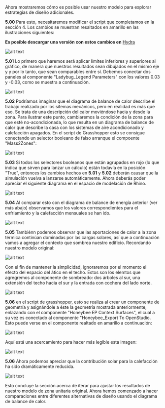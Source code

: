 Ahora mostraremos cómo es posible usar nuestro modelo para explorar estrategias de diseño adicionales.

**5.00** Para esto, necesitaremos modificar el script que completamos en la sección 4. Los cambios se muestran resaltados en amarillo en las ilustraciones siguientes:

**Es posible descargar una versión con estos cambios en** [Hydra](http://hydrashare.github.io/hydra/viewer?owner=alexandermatthias&fork=hydra&id=SingleZoneModel_01_IteratingToImprove&slide=0&scale=1&offset=0,0)

![alt text](https://user-images.githubusercontent.com/44324576/51693280-f2f7ef80-1ffe-11e9-8163-9c24766b27bb.png)

**5.01** Lo primero que haremos será aplicar límites inferiores y superiores al gráfico, de manera que nuestros resultados sean dibujados en el mismo eje y y por lo tanto, que sean comparables entre sí. Debemos conectar dos paneles al componente "Ladybug_Legend Parameters" con los valores 0.03 y -0.03, como se muestra a continuación.

![alt text](https://user-images.githubusercontent.com/44324576/51693629-a19c3000-1fff-11e9-99e5-87b550ac6a8f.png)

**5.02** Podríamos imaginar que el diagrama de balance de calor describe el trabajo realizado por los sitemas mecánicos, pero en realidad es más que eso. Se trata de una descripción del calor moviéndose hacia y desde la zona. Para ilustrar este punto, cambiaremos la condición de la zona para que esté no-acondicionada, lo que resulta en un diagrama de balance de calor que describe la casa con los sistemas de aire acondicionado y calefacción apagados. En el script de Grasshopper esto se consigue conectando un selector booleano de falso arranque el compoente "Mass2Zones":

![alt text](https://user-images.githubusercontent.com/44324576/51693630-a234c680-1fff-11e9-953d-cf23f87a2afc.png)

**5.03** Si todos los selectores booleanos que están agrupados en rojo (lo que indica que sirven para lanzar un cálculo) están todavía en la posición "True", entonces los cambios hechos en **5.01** y **5.02** deberán causar que la simulación vuelva a lanzarse automáticamente. Ahora deberás poder apreciar el siguiente diagrama en el espacio de modelación de Rhino.

![alt text](https://user-images.githubusercontent.com/44324576/51693915-17080080-2000-11e9-9219-fd8c2399a44a.jpg)

**5.04** Al comparar esto con el diagrama de balance de energía anterior (ver más abajo) observamos que los valores correspondientes para el enfriamiento y la calefacción mensuales se han ido.

![alt text](https://user-images.githubusercontent.com/44324576/51693917-17080080-2000-11e9-8aa8-84d234d4dd35.jpg)

**5.05** Tambiénn podemos observar que las aportaciones de calor a la zona térmica continúan dominadas por las cargas solares, así que a continuación vamos a agregar el contexto que sombrea nuestro edificio. Recordando nuestro modelo original:

![alt text](https://user-images.githubusercontent.com/44324576/51699509-322d3d00-200d-11e9-9622-3538afae3643.jpg)

Con el fin de mantener la simplicidad, ignoraremos por el momento el efecto del espacio del ático en el techo. Estos son los elemtos que agregremos al componente de sombreado: dos árboles al sur, una extensión del techo hacia el sur y la entrada con cochera del lado norte.

![alt text](https://user-images.githubusercontent.com/44324576/51695123-98f92900-2002-11e9-964b-a786602a1ecf.jpg)

**5.06** en el script de grasshopper, esto se realiza al crear un componente de geometría y asignándole a éste la geometría mostrada anteriormente, enlazando con el componente "Honeybee EP Context Surfaces", el cual a su vez es conectado al componente "Honeybee_Export To OpenStudio. Esto puede verse en el componente realtado en amarillo a continuación:

![alt text](https://user-images.githubusercontent.com/44324576/51693280-f2f7ef80-1ffe-11e9-8163-9c24766b27bb.png)

Aquí está una acercamiento para hacer más legible esta imagen:

![alt text](https://user-images.githubusercontent.com/44324576/51695389-394f4d80-2003-11e9-90b2-6034cfd00a39.png)

**5.06** Ahora podemos apreciar que la contribución solar para la calefacción ha sido dramáticamente reducida.

![alt text](https://user-images.githubusercontent.com/44324576/51693914-17080080-2000-11e9-8e2b-576d578dc05b.jpg)

Esto concluye la sección acerca de iterar para ajustar los resultados de nuestro modelo de zona unitaria original. Ahora hemos comenzado a hacer comparaciones entre diferentes alternativas de diseño usando el diagrama de balance de calor.

